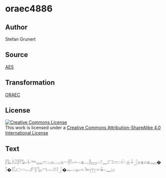 # oraec4886

## Author

Stefan Grunert

## Source

[AES](https://github.com/simondschweitzer/aes)

## Transformation

[ORAEC](https://oraec.github.io/)

## License

<a rel="license" href="http://creativecommons.org/licenses/by-sa/4.0/"><img alt="Creative Commons License" style="border-width:0" src="https://i.creativecommons.org/l/by-sa/4.0/88x31.png" /></a><br />This work is licensed under a <a rel="license" href="http://creativecommons.org/licenses/by-sa/4.0/">Creative Commons Attribution-ShareAlike 4.0 International License</a>

## Text

𓋴𓅓𓌂𓋯𓋴𓍋𓅃𓐧𓆝𓈘𓂧𓊪𓊖𓂋𓊪𓊖𓎟𓋴𓍋𓌡𓏏𓁷𓂋𓋴𓈙𓏏𓍔𓈖𓉐𓂧𓍯𓇼𓇑𓃀𓊖𓁷𓁶𓁷𓈄�𓋾�𓌂𓎿𓆎𓎟𓄑𓀖𓊹𓍛𓅭𓎔𓏏𓏏𓌨𓎛𓃀�𓆱𓏏𓐍𓌡𓅨𓉲𓎱𓇓𓏏𓈖𓂓<br>
